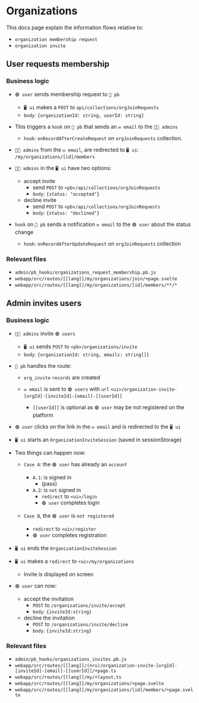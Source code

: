 <!--
SPDX-FileCopyrightText: 2024 The Forkbomb Company
SPDX-License-Identifier: AGPL-3.0-or-later
-->

# Organizations

This docs page explain the information flows relative to:

- `organization membership request`
- `organization invite`

## User requests membership

### Business logic

- `🟢 user` sends membership request to `💾 pb`

  - `🖥️ ui` makes a `POST` to `api/collections/orgJoinRequests`
  - `body`: `{organizationId: string, userId: string}`

- This triggers a `hook` on `💾 pb` that sends an `✉️ email` to the `🧑‍💼 admins`

  - `hook`: `onRecordAfterCreateRequest` on `orgJoinRequests` collection.

- `🧑‍💼 admins` from the `✉️ email`, are redirected to `🖥️ ui`: `/my/organizations/[id]/members`

- `🧑‍💼 admins` in the `🖥️ ui` have two options:

  - accept invite
    - send `POST` to `<pb>/api/collections/orgJoinRequests`
    - `body`: `{status: "accepted"}`
  - decline invite
    - send `POST` to `<pb>/api/collections/orgJoinRequests`
    - `body`: `{status: "declined"}`

- `hook` on `💾 pb` sends a notification `✉️ email` to the `🟢 user` about the status change

  - `hook`: `onRecordAfterUpdateRequest` on `orgJoinRequests` collection

### Relevant files

- `admin/pb_hooks/organizations_request_membership.pb.js`
- `webapp/src/routes/[[lang]]/my/organizations/join/+page.svelte`
- `webapp/src/routes/[[lang]]/my/organizations/[id]/members/**/*`

## Admin invites users

### Business logic

- `🧑‍💼 admins` invite `🟢 users`

  - `🖥️ ui` sends `POST` to `<pb>/organizations/invite`
  - `body`: `{organizationId: string, emails: string[]}`

- `💾 pb` handles the route:

  - `org_invite` `records` are created
  - `✉️ email` is sent to `🟢 users` with `url` `<ui>/organization-invite-[orgId]-[inviteId]-[email]-[[userId]]`

    - `[[userId]]` is optional as `🟢 user` may be not registered on the platform

- `🟢 user` clicks on the link in the `✉️ email` and is redirected to the `🖥️ ui`

- `🖥️ ui` starts an `OrganizationInviteSession` (saved in sessionStorage)

- Two things can happen now:

  - `Case A`: the `🟢 user` has already an `account`

    - `A.1`: is signed in
      - (pass)
    - `A.2`: is `not` signed in
      - `redirect` to `<ui>/login`
      - `🟢 user` completes login

  - `Case B`, the `🟢 user` is `not registered`

    - `redirect` to `<ui>/register`
    - `🟢 user` completes registration

- `🖥️ ui` ends the `OrganizationInviteSession`

- `🖥️ ui` makes a `redirect` to `<ui>/my/organizations`

  - Invite is displayed on screen

- `🟢 user` can now:

  - accept the invitation
    - `POST` to `/organizations/invite/accept`
    - `body`: `{inviteId:string}`
  - decline the invitation
    - `POST` to `/organizations/invite/decline`
    - `body`: `{inviteId:string}`

### Relevant files

- `admin/pb_hooks/organizations_invites.pb.js`
- `webapp/src/routes/[[lang]]/(nru)/organization-invite-[orgId]-[inviteId]-[email]-[[userId]]/+page.ts`
- `webapp/src/routes/[[lang]]/my/+layout.ts`
- `webapp/src/routes/[[lang]]/my/organizations/+page.svelte`
- `webapp/src/routes/[[lang]]/my/organizations/[id]/members/+page.svelte`
